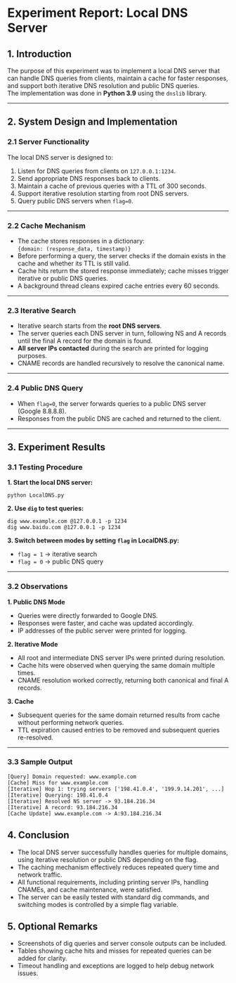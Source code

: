 # Experiment Report: Local DNS Server

## 1. Introduction
The purpose of this experiment was to implement a local DNS server that can handle DNS queries from clients, maintain a cache for faster responses, and support both iterative DNS resolution and public DNS queries.  
The implementation was done in **Python 3.9** using the `dnslib` library.

---

## 2. System Design and Implementation

### 2.1 Server Functionality
The local DNS server is designed to:

1. Listen for DNS queries from clients on `127.0.0.1:1234`.
2. Send appropriate DNS responses back to clients.
3. Maintain a cache of previous queries with a TTL of 300 seconds.
4. Support iterative resolution starting from root DNS servers.
5. Query public DNS servers when `flag=0`.

---

### 2.2 Cache Mechanism
- The cache stores responses in a dictionary:  
  `{domain: (response_data, timestamp)}`
- Before performing a query, the server checks if the domain exists in the cache and whether its TTL is still valid.
- Cache hits return the stored response immediately; cache misses trigger iterative or public DNS queries.
- A background thread cleans expired cache entries every 60 seconds.

---

### 2.3 Iterative Search
- Iterative search starts from the **root DNS servers**.
- The server queries each DNS server in turn, following NS and A records until the final A record for the domain is found.
- **All server IPs contacted** during the search are printed for logging purposes.
- CNAME records are handled recursively to resolve the canonical name.

---

### 2.4 Public DNS Query
- When `flag=0`, the server forwards queries to a public DNS server (Google 8.8.8.8).
- Responses from the public DNS are cached and returned to the client.

---

## 3. Experiment Results

### 3.1 Testing Procedure
**1. Start the local DNS server:**
```
python LocalDNS.py
```
**2. Use `dig` to test queries:**
```
dig www.example.com @127.0.0.1 -p 1234
dig www.baidu.com @127.0.0.1 -p 1234
```
**3. Switch between modes by setting `flag` in LocalDNS.py:**
- `flag = 1` → iterative search
- `flag = 0` → public DNS query

---

### 3.2 Observations
**1. Public DNS Mode**
- Queries were directly forwarded to Google DNS.
- Responses were faster, and cache was updated accordingly.
- IP addresses of the public server were printed for logging.

**2. Iterative Mode**
- All root and intermediate DNS server IPs were printed during resolution.
- Cache hits were observed when querying the same domain multiple times.
- CNAME resolution worked correctly, returning both canonical and final A records.

**3. Cache**
- Subsequent queries for the same domain returned results from cache without performing network queries.
- TTL expiration caused entries to be removed and subsequent queries re-resolved.

---

### 3.3 Sample Output
```
[Query] Domain requested: www.example.com
[Cache] Miss for www.example.com
[Iterative] Hop 1: trying servers ['198.41.0.4', '199.9.14.201', ...]
[Iterative] Querying: 198.41.0.4
[Iterative] Resolved NS server -> 93.184.216.34
[Iterative] A record: 93.184.216.34
[Cache Update] www.example.com -> A:93.184.216.34
```

## 4. Conclusion
- The local DNS server successfully handles queries for multiple domains, using iterative resolution or public DNS depending on the flag.
- The caching mechanism effectively reduces repeated query time and network traffic.
- All functional requirements, including printing server IPs, handling CNAMEs, and cache maintenance, were satisfied.
- The server can be easily tested with standard dig commands, and switching modes is controlled by a simple flag variable.

## 5. Optional Remarks
- Screenshots of dig queries and server console outputs can be included.
- Tables showing cache hits and misses for repeated queries can be added for clarity.
- Timeout handling and exceptions are logged to help debug network issues.